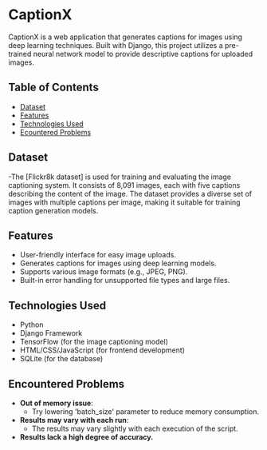 # CaptionX

CaptionX is a web application that generates captions for images using deep learning techniques. Built with Django, this project utilizes a pre-trained neural network model to provide descriptive captions for uploaded images.

## Table of Contents

- [Dataset](#dataset)
- [Features](#features)
- [Technologies Used](#technologies-used)
- [Ecountered Problems](#encountered-problems)

## Dataset
-The [Flickr8k dataset] is used for training and evaluating the image captioning system. It consists of 8,091 images, each with five captions describing the content of 
 the image. The dataset provides a diverse set of images with multiple captions per image, making it suitable for training caption generation models.

## Features

- User-friendly interface for easy image uploads.
- Generates captions for images using deep learning models.
- Supports various image formats (e.g., JPEG, PNG).
- Built-in error handling for unsupported file types and large files.

## Technologies Used

- Python 
- Django Framework
- TensorFlow (for the image captioning model)
- HTML/CSS/JavaScript (for frontend development)
- SQLite (for the database)

## Encountered Problems

- **Out of memory issue**:
  - Try lowering 'batch_size' parameter to reduce memory consumption.
- **Results may vary with each run**:
  - The results may vary slightly with each execution of the script.
- **Results lack a high degree of accuracy.**
